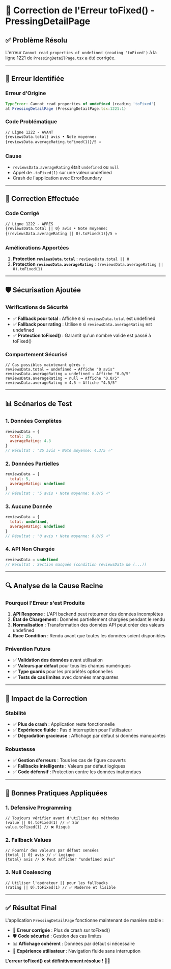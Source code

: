 # 🔧 Correction de l'Erreur toFixed() - PressingDetailPage

## ✅ Problème Résolu

L'erreur `Cannot read properties of undefined (reading 'toFixed')` à la ligne 1221 de `PressingDetailPage.tsx` a été corrigée.

---

## 🐛 Erreur Identifiée

### **Erreur d'Origine**
```javascript
TypeError: Cannot read properties of undefined (reading 'toFixed')
at PressingDetailPage (PressingDetailPage.tsx:1221:1)
```

### **Code Problématique**
```tsx
// Ligne 1222 - AVANT
{reviewsData.total} avis • Note moyenne: {reviewsData.averageRating.toFixed(1)}/5 ⭐
```

### **Cause**
- `reviewsData.averageRating` était `undefined` ou `null`
- Appel de `.toFixed(1)` sur une valeur undefined
- Crash de l'application avec ErrorBoundary

---

## 🔧 Correction Effectuée

### **Code Corrigé**
```tsx
// Ligne 1222 - APRÈS
{reviewsData.total || 0} avis • Note moyenne: {(reviewsData.averageRating || 0).toFixed(1)}/5 ⭐
```

### **Améliorations Apportées**
1. **Protection `reviewsData.total`** : `reviewsData.total || 0`
2. **Protection `reviewsData.averageRating`** : `(reviewsData.averageRating || 0).toFixed(1)`

---

## 🛡️ Sécurisation Ajoutée

### **Vérifications de Sécurité**
- ✅ **Fallback pour total** : Affiche `0` si `reviewsData.total` est undefined
- ✅ **Fallback pour rating** : Utilise `0` si `reviewsData.averageRating` est undefined
- ✅ **Protection toFixed()** : Garantit qu'un nombre valide est passé à toFixed()

### **Comportement Sécurisé**
```tsx
// Cas possibles maintenant gérés :
reviewsData.total = undefined → Affiche "0 avis"
reviewsData.averageRating = undefined → Affiche "0.0/5"
reviewsData.averageRating = null → Affiche "0.0/5"
reviewsData.averageRating = 4.5 → Affiche "4.5/5"
```

---

## 📊 Scénarios de Test

### **1. Données Complètes**
```javascript
reviewsData = {
  total: 25,
  averageRating: 4.3
}
// Résultat : "25 avis • Note moyenne: 4.3/5 ⭐"
```

### **2. Données Partielles**
```javascript
reviewsData = {
  total: 5,
  averageRating: undefined
}
// Résultat : "5 avis • Note moyenne: 0.0/5 ⭐"
```

### **3. Aucune Donnée**
```javascript
reviewsData = {
  total: undefined,
  averageRating: undefined
}
// Résultat : "0 avis • Note moyenne: 0.0/5 ⭐"
```

### **4. API Non Chargée**
```javascript
reviewsData = undefined
// Résultat : Section masquée (condition reviewsData && (...))
```

---

## 🔍 Analyse de la Cause Racine

### **Pourquoi l'Erreur s'est Produite**
1. **API Response** : L'API backend peut retourner des données incomplètes
2. **État de Chargement** : Données partiellement chargées pendant le rendu
3. **Normalisation** : Transformation des données API peut créer des valeurs undefined
4. **Race Condition** : Rendu avant que toutes les données soient disponibles

### **Prévention Future**
- ✅ **Validation des données** avant utilisation
- ✅ **Valeurs par défaut** pour tous les champs numériques
- ✅ **Type guards** pour les propriétés optionnelles
- ✅ **Tests de cas limites** avec données manquantes

---

## 🚀 Impact de la Correction

### **Stabilité**
- ✅ **Plus de crash** : Application reste fonctionnelle
- ✅ **Expérience fluide** : Pas d'interruption pour l'utilisateur
- ✅ **Dégradation gracieuse** : Affichage par défaut si données manquantes

### **Robustesse**
- ✅ **Gestion d'erreurs** : Tous les cas de figure couverts
- ✅ **Fallbacks intelligents** : Valeurs par défaut logiques
- ✅ **Code défensif** : Protection contre les données inattendues

---

## 📝 Bonnes Pratiques Appliquées

### **1. Defensive Programming**
```tsx
// Toujours vérifier avant d'utiliser des méthodes
(value || 0).toFixed(1) // ✅ Sûr
value.toFixed(1) // ❌ Risqué
```

### **2. Fallback Values**
```tsx
// Fournir des valeurs par défaut sensées
{total || 0} avis // ✅ Logique
{total} avis // ❌ Peut afficher "undefined avis"
```

### **3. Null Coalescing**
```tsx
// Utiliser l'opérateur || pour les fallbacks
(rating || 0).toFixed(1) // ✅ Moderne et lisible
```

---

## ✅ Résultat Final

L'application `PressingDetailPage` fonctionne maintenant de manière stable :

- 🔧 **Erreur corrigée** : Plus de crash sur toFixed()
- 🛡️ **Code sécurisé** : Gestion des cas limites
- 📊 **Affichage cohérent** : Données par défaut si nécessaire
- 🚀 **Expérience utilisateur** : Navigation fluide sans interruption

**L'erreur toFixed() est définitivement résolue ! 🎯✅**
